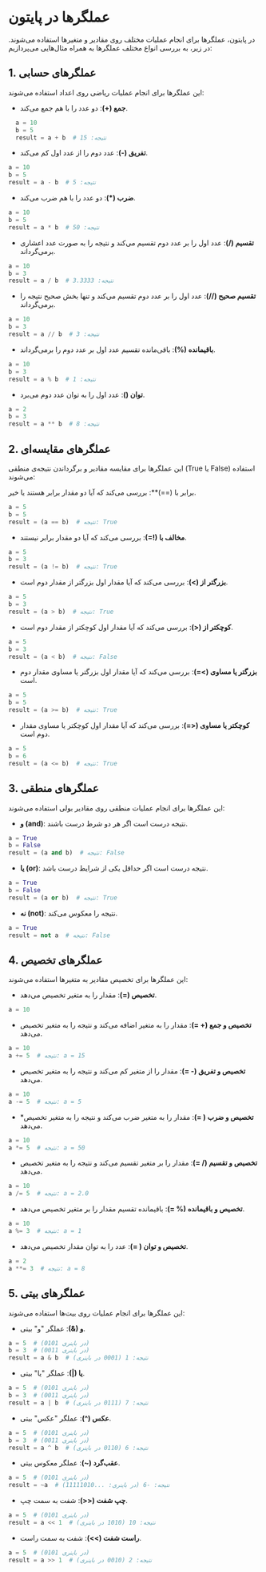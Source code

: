 # عملگرها در پایتون

در پایتون، عملگرها برای انجام عملیات مختلف روی مقادیر و متغیرها استفاده می‌شوند. در زیر، به بررسی انواع مختلف عملگرها به همراه مثال‌هایی می‌پردازیم:


## 1. عملگرهای حسابی

این عملگرها برای انجام عملیات ریاضی روی اعداد استفاده می‌شوند:

- **جمع (+)**: دو عدد را با هم جمع می‌کند.
```python
  a = 10
  b = 5
  result = a + b  # نتیجه: 15
  ```
  
- **تفریق (-)**: عدد دوم را از عدد اول کم می‌کند.
```python
a = 10
b = 5
result = a - b  # نتیجه: 5
  ```

- **ضرب (*)**: دو عدد را با هم ضرب می‌کند.


```python
a = 10
b = 5
result = a * b  # نتیجه: 50
  ```
- **تقسیم (/)**: عدد اول را بر عدد دوم تقسیم می‌کند و نتیجه را به صورت عدد اعشاری برمی‌گرداند.


```python
a = 10
b = 3
result = a / b  # نتیجه: 3.3333
  ```
- **تقسیم صحیح (//)**: عدد اول را بر عدد دوم تقسیم می‌کند و تنها بخش صحیح نتیجه را برمی‌گرداند.


```python
a = 10
b = 3
result = a // b  # نتیجه: 3
  ```
- **باقیمانده (%)**: باقی‌مانده تقسیم عدد اول بر عدد دوم را برمی‌گرداند.


```python
a = 10
b = 3
result = a % b  # نتیجه: 1
  ```
- **توان ()**: عدد اول را به توان عدد دوم می‌برد.


```python
a = 2
b = 3
result = a ** b  # نتیجه: 8
  ```



## 2. عملگرهای مقایسه‌ای

این عملگرها برای مقایسه مقادیر و برگرداندن نتیجه‌ی منطقی (True یا False) استفاده می‌شوند:

برابر با (==)**: بررسی می‌کند که آیا دو مقدار برابر هستند یا خیر.


```python
a = 5
b = 5
result = (a == b)  # نتیجه: True
  ```
- **مخالف با (!=)**: بررسی می‌کند که آیا دو مقدار برابر نیستند.


```python
a = 5
b = 3
result = (a != b)  # نتیجه: True
  ```
- **بزرگتر از (>)**: بررسی می‌کند که آیا مقدار اول بزرگتر از مقدار دوم است.


```python
a = 5
b = 3
result = (a > b)  # نتیجه: True
```
- **کوچکتر از (<)**: بررسی می‌کند که آیا مقدار اول کوچکتر از مقدار دوم است.


```python
a = 5
b = 3
result = (a < b)  # نتیجه: False
```
- **بزرگتر یا مساوی (>=)**: بررسی می‌کند که آیا مقدار اول بزرگتر یا مساوی مقدار دوم است.


```python
a = 5
b = 5
result = (a >= b)  # نتیجه: True
```
- **کوچکتر یا مساوی (<=)**: بررسی می‌کند که آیا مقدار اول کوچکتر یا مساوی مقدار دوم است.

```python
a = 5
b = 6
result = (a <= b)  # نتیجه: True
```


## 3. عملگرهای منطقی
این عملگرها برای انجام عملیات منطقی روی مقادیر بولی استفاده می‌شوند:


- **و (and)**: نتیجه درست است اگر هر دو شرط درست باشند.


```python
a = True
b = False
result = (a and b)  # نتیجه: False
```
- **یا (or)**: نتیجه درست است اگر حداقل یکی از شرایط درست باشد.

```python
a = True
b = False
result = (a or b)  # نتیجه: True
```
- **نه (not)**: نتیجه را معکوس می‌کند.


```python
a = True
result = not a  # نتیجه: False
```


## 4. عملگرهای تخصیص

این عملگرها برای تخصیص مقادیر به متغیرها استفاده می‌شوند:


- **تخصیص (=)**: مقدار را به متغیر تخصیص می‌دهد.


```python
a = 10
```
- **تخصیص و جمع (+ =)**: مقدار را به متغیر اضافه می‌کند و نتیجه را به متغیر تخصیص می‌دهد.
```python
a = 10
a += 5  # نتیجه: a = 15
```
- **تخصیص و تفریق (- =)**: مقدار را از متغیر کم می‌کند و نتیجه را به متغیر تخصیص می‌دهد.

```python
a = 10
a -= 5  # نتیجه: a = 5
```
- ***تخصیص و ضرب ( =)**: مقدار را به متغیر ضرب می‌کند و نتیجه را به متغیر تخصیص می‌دهد.


```python
a = 10
a *= 5  # نتیجه: a = 50
```
- **تخصیص و تقسیم (/ =)**: مقدار را بر متغیر تقسیم می‌کند و نتیجه را به متغیر تخصیص می‌دهد.


```python
a = 10
a /= 5  # نتیجه: a = 2.0
```
- **تخصیص و باقیمانده (% =)**: باقیمانده تقسیم مقدار را بر متغیر تخصیص می‌دهد.


```python
a = 10
a %= 3  # نتیجه: a = 1
```
- **تخصیص و توان ( =)**: عدد را به توان مقدار تخصیص می‌دهد.

```python
a = 2
a **= 3  # نتیجه: a = 8
```


## 5. عملگرهای بیتی
این عملگرها برای انجام عملیات روی بیت‌ها استفاده می‌شوند:

- **و (&)**: عملگر "و" بیتی.

```python
a = 5  # (0101 در باینری)
b = 3  # (0011 در باینری)
result = a & b  # نتیجه: 1 (0001 در باینری)
```

- **یا (|)**: عملگر "یا" بیتی.

```python
a = 5  # (0101 در باینری)
b = 3  # (0011 در باینری)
result = a | b  # نتیجه: 7 (0111 در باینری)
```
- **عکس (^)**: عملگر "عکس" بیتی.


```python
a = 5  # (0101 در باینری)
b = 3  # (0011 در باینری)
result = a ^ b  # نتیجه: 6 (0110 در باینری)
```
- **عقب‌گرد (~)**: عملگر معکوس بیتی.


```python
a = 5  # (0101 در باینری)
result = ~a  # نتیجه: -6 (در باینری: ...11111010)
```
- **چپ شفت (<<)**: شفت به سمت چپ.

```python
a = 5  # (0101 در باینری)
result = a << 1  # نتیجه: 10 (1010 در باینری)
```
- **راست شفت (>>)**: شفت به سمت راست.

```python
a = 5  # (0101 در باینری)
result = a >> 1  # نتیجه: 2 (0010 در باینری)
```
